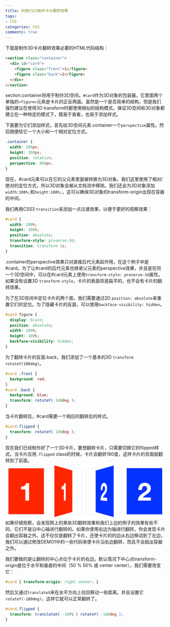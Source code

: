 ```yaml
---
title: 利用CSS3制作卡片翻转效果
tags: 
- CSS
categories: CSS
comments: true
---
```

下面是制作3D卡片翻转效果必要的HTML代码结构：
``` html
<section class="container">
  <div id="card">
    <figure class="front">1</figure>
    <figure class="back">2</figure>
  </div>
</section>
```
section.container将用于制作3D空间。`#card`作为3D对象的包装器，它里面两个单独的`<figure>`元素是卡片的正反两面。虽然是一个是否简单的结构，但是我们强烈建议在使用3D transform时都使用相似的结构模式。保证3D空间和3D对象都建立在一种特定的模式下，既易于查看，也易于添加样式。

下面要为它们添加样式，首先给3D空间元素.container一个`perspective`属性。然后随便给它一个大小和一个相对定位方式。
``` css
.container {
  width: 200px;
  height: 260px;
  position: relative;
  perspective: 800px;
}
```
现在，#card元素可以在它的父元素里面被转换为3D对象。我们这里使用了相对/绝对的定位方式，所以3D对象会被从文档流中移除。我们还会为3D对象添加`width:100%;`和`height:100%;`，这可以确保3D对象的transform-origin出现在容器的中间。

我们再用CSS3 `transition`来添加一点过渡效果，以便于更好的观察效果：
``` css
#card {
  width: 100%;
  height: 100%;
  position: absolute;
  transform-style: preserve-3d;
  transition: transform 1s;
}
```
.container的perspective效果只对直接后代元素起作用，在这个例子中是#card。为了让#card的后代元素也继承父元素的perspective效果，并且是在同一个3D空间中，可以在#card元素上使用`transform-style: preserve-3d`属性。如果没有设置3D `transform-style`，卡片的表面将是扁平的，也不会有卡片的翻转效果。

为了在3D空间中定位卡片的两个面，我们需要通过2D `position: absolute`来重置它们的定位。为了隐藏卡片的反面，可以使用`backface-visibility: hidden`。
``` css
#card figure {
  display: block;
  position: absolute;
  width: 100%;
  height: 100%;
  backface-visibility: hidden;
}
```
为了翻转卡片的反面.back，我们添加了一个基本的3D `transform rotateY(180deg)`。
``` css
#card .front {
  background: red;
}
#card .back {
  background: blue;
  transform: rotateY( 180deg );
}
```
当卡片翻转后，#card需要一个相应的翻转后的样式。
``` css
#card.flipped {
  transform: rotateY( 180deg );
}
```
现在我们已经制作好了一个3D卡片，要想翻转卡片，只需要切换它的flipped样式。当卡片应用`.flipped` class的时候，卡片会翻转180度，这样卡片的背面就翻转到了前面。
![](利用CSS3制作卡片翻转效果/1.png)
如果仔细观察，会发现网上的某些3D翻转效果和我们上边的例子的效果有些不同，它们不是沿中心轴进行翻转的。如果你使用右边为轴进行翻转，你会发现卡片会翻出容器之外。这不仅仅是翻转了卡片，还使卡片的的边从右边移动到了左边，我们可以通过修改DEMO1中的一些代码来使卡片沿右边翻转，而且不会超出容器之外。

我们要做的是让翻转的中心点位于卡片的右边。默认情况下中心点transform-origin是位于水平和垂直的中间（50 % 50% 或 center center），我们需要改变它：
``` css
#card { transform-origin: right center; }
```
然后又通过`translateX`来在水平方向上往回移动一些距离。并且设置它`rotateY(-180deg)`，这样它就可以正常翻转了。
``` css
#card.flipped {
  transform: translateX( -100% ) rotateY( -180deg );
}
```